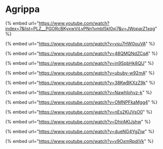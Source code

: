 # Agrippa

{% embed url="https://www.youtube.com/watch?index=7&list=PLZ__PGORcBKyxwViLyPNn1vmbI5kl0xj7&v=JWoparZ1xqg" %}

{% embed url="https://www.youtube.com/watch?v=vsu7HW0ouVA" %}

{% embed url="https://www.youtube.com/watch?v=48QMQNdZCqA" %}

{% embed url="https://www.youtube.com/watch?v=in9SpbHk8QU" %}

{% embed url="https://www.youtube.com/watch?v=ububy-w92mA" %}

{% embed url="https://www.youtube.com/watch?v=38KwBKXzZ9k" %}

{% embed url="https://www.youtube.com/watch?v=NawhIohvz-k" %}

{% embed url="https://www.youtube.com/watch?v=OMNPFkaMgg4" %}

{% embed url="https://www.youtube.com/watch?v=nEs2KlJVsO0" %}

{% embed url="https://www.youtube.com/watch?v=DhirAKlJshw" %}

{% embed url="https://www.youtube.com/watch?v=dueNG4YgZjw" %}

{% embed url="https://www.youtube.com/watch?v=v9OxmRpdiVk" %}
